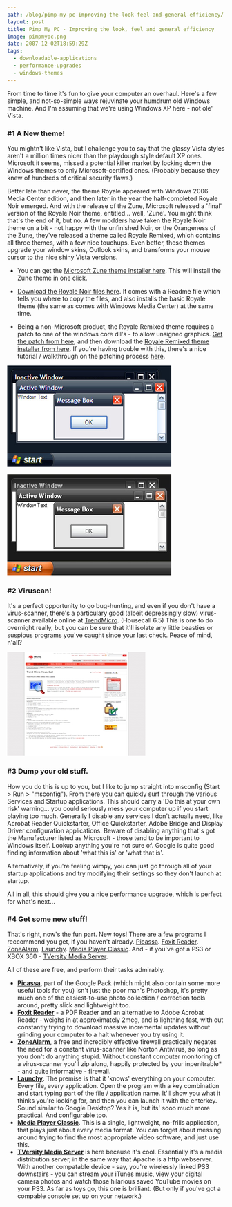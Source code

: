```yaml
---
path: /blog/pimp-my-pc-improving-the-look-feel-and-general-efficiency/
layout: post
title: Pimp My PC - Improving the look, feel and general efficiency
image: pimpmypc.png
date: 2007-12-02T18:59:29Z
tags:
  - downloadable-applications
  - performance-upgrades
  - windows-themes
---
```


From time to time it's fun to give your computer an overhaul. Here's a few simple, and not-so-simple ways rejuvinate your humdrum old Windows machine. And I'm assuming that we're using Windows XP here - not ole' Vista.

### #1 A New theme!

You mightn't like Vista, but I challenge you to say that the glassy Vista styles aren't a million times nicer than the playdough style default XP ones. Microsoft it seems, missed a potential killer market by locking down the Windows themes to only Microsoft-certified ones. (Probably because they knew of hundreds of critical security flaws.)

Better late than never, the theme Royale appeared with Windows 2006 Media Center edition, and then later in the year the half-completed Royale Noir emerged. And with the release of the Zune, Microsoft released a 'final' version of the Royale Noir theme, entitled... well, 'Zune'. You might think that's the end of it, but no. A few modders have taken the Royale Noir theme on a bit - not happy with the unfinished Noir, or the Orangeness of the Zune, they've released a theme called Royale Remixed, which contains all three themes, with a few nice touchups. Even better, these themes upgrade your window skins, Outlook skins, and transforms your mouse cursor to the nice shiny Vista versions.

- You can get the [Microsoft Zune theme installer here](go.microsoft.com/fwlink/?LinkID=75078 'Open link in a new window'). This will install the Zune theme in one click.

- [Download the Royale Noir files here](http://www.softpedia.com/get/Desktop-Enhancements/Themes/Royale-Noir-Theme.shtml 'Open link in a new window'). It comes with a Readme file which tells you where to copy the files, and also installs the basic Royale theme (the same as comes with Windows Media Center) at the same time.

- Being a non-Microsoft product, the Royale Remixed theme requires a patch to one of the windows core dll's - to allow unsigned graphics. [Get the patch from here](http://www.softpedia.com/get/System/OS-Enhancements/UXTheme-MultiPatcher.shtml 'Open link in a new window'), and then download the [Royale Remixed theme installer from here](http://oddbasket.deviantart.com/art/Royale-Remixed-44294818 'Open link in a new window'). If you're having trouble with this, there's a nice tutorial / walkthrough on the patching process [here](http://www.zune-online.com/news/zune/zune-multicolor-theme-for-windows.html 'Open link in a new window').

![royale.jpg](royale.jpg)

![zune.jpg](zune.jpg)

### #2 Viruscan!

It's a perfect opportunity to go bug-hunting, and even if you don't have a virus-scanner, there's a particulary good (albeit depressingly slow) virus-scanner available online at [TrendMicro](http://housecall.trendmicro.com/ 'Open link in a new window'). (Housecall 6.5) This is one to do overnight really, but you can be sure that it'll isolate any little beasties or suspious programs you've caught since your last check. Peace of mind, n'all?

![trendmicrocom.jpg](trendmicrocom.jpg)

### #3 Dump your old stuff.

How you do this is up to you, but I like to jump straight into msconfig (Start > Run > "msconfig"). From there you can quickly surf through the various Services and Startup applications. This should carry a 'Do this at your own risk' warning... you could seriously mess your computer up if you start playing too much. Generally I disable any services I don't actually need, like Acrobat Reader Quickstarter, Office Quickstarter, Adobe Bridge and Display Driver configuration applications. Beware of disabling anything that's got the Manufacturer listed as Microsoft - those tend to be important to Windows itself. Lookup anything you're not sure of. Google is quite good finding information about 'what this is' or 'what that is'.

Alternatively, if you're feeling wimpy, you can just go through all of your startup applications and try modifying their settings so they don't launch at startup.

All in all, this should give you a nice performance upgrade, which is perfect for what's next...

### #4 Get some new stuff!

That's right, now's the fun part. New toys! There are a few programs I reccommend you get, if you haven't already. [Picassa](http://picasa.google.com/ 'Open link in a new window'). [Foxit Reader](http://www.foxitsoftware.com/pdf/rd_intro.php 'Open link in a new window'). [ZoneAlarm](http://www.zonealarm.com/store/content/catalog/products/sku_list_za.jsp?dc=56pus&ctry=GB&lang=en 'Open link in a new window'). [Launchy](http://www.launchy.net/#download 'Open link in a new window'). [Media Player Classic](http://en.wikipedia.org/wiki/Media_Player_Classic 'Open link in a new window'). And - if you've got a PS3 or XBOX 360 - [TVersity Media Server](http://tversity.com/home 'Open link in a new window').

All of these are free, and perform their tasks admirably.

- [**Picassa**](http://picasa.google.com/ 'Open link in a new window'), part of the Google Pack (which might also contain some more useful tools for you) isn't just the poor man's Photoshop, it's pretty much one of the easiest-to-use photo collection / correction tools around, pretty slick and lightweight too.
- [**Foxit Reader**](http://www.foxitsoftware.com/pdf/rd_intro.php 'Open link in a new window') \- a PDF Reader and an alternative to Adobe Acrobat Reader - weighs in at approximately 2meg, and is lightning fast, with out constantly trying to download massive incremental updates without grinding your computer to a halt whenever you try using it.
- [**ZoneAlarm**](http://www.zonealarm.com/store/content/catalog/products/sku_list_za.jsp?dc=56pus&ctry=GB&lang=en 'Open link in a new window'), a free and incredibly effective firewall practically negates the need for a constant virus-scanner like Norton Antivirus, so long as you don't do anything stupid. Without constant computer monitoring of a virus-scanner you'll zip along, happily protected by your inpenitrable\* - and quite informative - firewall.
- [**Launchy**](http://www.launchy.net/#download 'Open link in a new window'). The premise is that it 'knows' everything on your computer. Every file, every application. Open the program with a key combination and start typing part of the file / application name. It'll show you what it thinks you're looking for, and then you can launch it with the enterkey. Sound similar to Google Desktop? Yes it is, but its' sooo much more practical. And configurable too.
- [**Media Player Classic**](http://en.wikipedia.org/wiki/Media_Player_Classic 'Open link in a new window'). This is a single, lightweight, no-frills application, that plays just about every media format. You can forget about messing around trying to find the most appropriate video software, and just use this.
- [**TVersity Media Server**](http://tversity.com/home 'Open link in a new window') is here because it's cool. Essentially it's a media distribution server, in the same way that Apache is a http webserver. With another compatable device - say, you're wirelessly linked PS3 downstairs - you can stream your iTunes music, view your digital camera photos and watch those hilarious saved YouTube movies on your PS3. As far as toys go, this one is brilliant. (But only if you've got a compable console set up on your network.)
